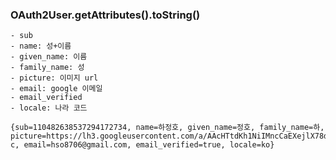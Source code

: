 ### OAuth2User.getAttributes().toString()
    - sub
    - name: 성+이름
    - given_name: 이름 
    - family_name: 성
    - picture: 이미지 url
    - email: google 이메일
    - email_verified
    - locale: 나라 코드

    {sub=110482638537294172734, name=하정호, given_name=정호, family_name=하, picture=https://lh3.googleusercontent.com/a/AAcHTtdKh1NiIMncCaEXejlX78d0qWDKdSH6HYFqjrmHbInm=s96-c, email=hso8706@gmail.com, email_verified=true, locale=ko}